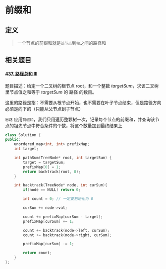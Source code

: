 # 前缀和

## 定义

> 一个节点的前缀和就是`该节点`到`根`之间的路径和





## 相关题目

#### [437. 路径总和 III](https://leetcode-cn.com/problems/path-sum-iii/)

题目描述：给定一个二叉树的根节点 root，和一个整数 $targetSum$，求该二叉树里节点值之和等于 $targetSum$ 的 路径 的数目。

这里的路径是指：不需要从根节点开始，也不需要在叶子节点结束，但是路径方向必须是向下的（只能从父节点到子节点）

`思路` 应用`前缀和`，我们只用遍历整颗树一次，记录每个节点的前缀和，并查询该节点的祖先节点中符合条件的个数，将这个数量加到最终结果上

```C++
class Solution {
public:
    unordered_map<int, int> prefixMap;
    int target;

    int pathSum(TreeNode* root, int targetSum) {
        target = targetSum;
        prefixMap[0] = 1;
        return backtrack(root, 0);
    }

    int backtrack(TreeNode* node, int curSum){
        if(node == NULL) return 0;

        int count = 0; // 一定要初始化为 0 

        curSum += node->val;

        count += prefixMap[curSum - target];
        prefixMap[curSum] += 1;

        count += backtrack(node->left, curSum);
        count += backtrack(node->right, curSum);

        prefixMap[curSum] -= 1;

        return count;
    }
};
```

